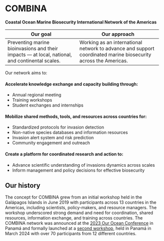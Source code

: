 # COMBINA

**Coastal Ocean Marine Biosecurity International Network of the Americas**

| Our goal | Our approach |
|-|-|
|Preventing marine bioinvasions and their impacts — at local, national, and continental scales. | Working as an international network to advance and support coordinated marine biosecurity across the Americas. |

Our network aims to:

#### Accelerate knowledge exchange and capacity building through:

- Annual regional meeting
- Training workshops
- Student exchanges and internships

#### Mobilize shared methods, tools, and resources across countries for:

- Standardized protocols for invasion detection
- Non-native species databases and information resources
- Invasion alert system and risk prediction
- Community engagement and outreach

#### Create a platform for coordinated research and action to:

- Advance scientific understanding of invasions dynamics across scales
- Inform management and policy decisions for effective biosecurity

## Our history

The concept for COMBINA grew from an initial workshop held in the Galápagos Islands in June 2019 with participants across 13 countries in the Americas, including scientists, policy-makers, and resource managers. The workshop underscored strong demand and need for coordination, shared resources, information exchange, and training across countries. The COMBINA network was announced at the [2023 Our Ocean Conference](http://ouroceanpanama2023.gob.pa/) in Panamá and formally launched at a [second workshop](https://stri.si.edu/story/combina), held in Panamá in March 2024 with over 70 participants from 12 different countries.

